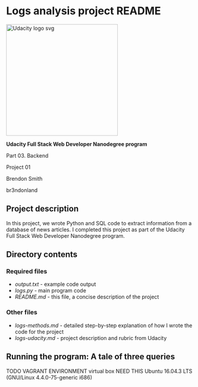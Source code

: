 # Logs analysis project README

<p align="left">
    <a href="https://www.udacity.com/">
        <img src="https://s3-us-west-1.amazonaws.com/udacity-content/rebrand/svg/logo.min.svg" width="300" alt="Udacity logo svg">
    </a>
</p>

**Udacity Full Stack Web Developer Nanodegree program**

Part 03. Backend

Project 01

Brendon Smith

br3ndonland


## Project description

In this project, we wrote Python and SQL code to extract information from a database of news articles. I completed this project as part of the Udacity Full Stack Web Developer Nanodegree program. 


## Directory contents

### Required files

* *output.txt* - example code output
* *logs.py* - main program code
* *README.md* - this file, a concise description of the project


### Other files

* *logs-methods.md* - detailed step-by-step explanation of how I wrote the code for the project
* *logs-udacity.md* - project description and rubric from Udacity


## Running the program: A tale of three queries

TODO
VAGRANT ENVIRONMENT
virtual box NEED THIS
Ubuntu 16.04.3 LTS (GNU/Linux 4.4.0-75-generic i686)